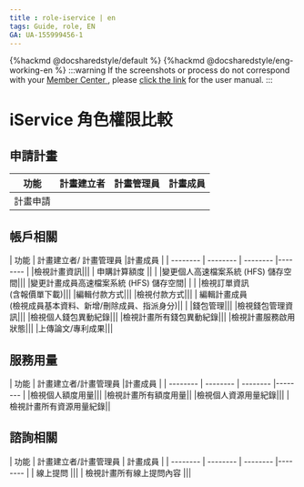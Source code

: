 ```yaml
---
title : role-iservice | en
tags: Guide, role, EN
GA: UA-155999456-1
---
```



{%hackmd @docsharedstyle/default %}
{%hackmd @docsharedstyle/eng-working-en %}
:::warning
<i class="fa fa-bullhorn" aria-hidden="true"></i> If the screenshots or process do not correspond with your [<ins>Member Center <i class="fa fa-question-circle fa-question-circle-for-service" aria-hidden="true"></i></ins>](https://man.twcc.ai/@twsdocs/howto-service-access-service-zh), please <i class="fa fa-sign-out" aria-hidden="true"></i> [<ins>click the link</ins>](https://man.twcc.ai/@twsdocs/role-main-en/https%3A%2F%2Fman.twcc.ai%2F%40twsdocs%2Frole-tws-en) for the user manual.
:::


<style>
.fa-times{color:#ADADAD; font-size:25px}
.fa-check{color:#27a5bd; font-size:25px}
</style>


# iService 角色權限比較


## 申請計畫

| 功能 | 計畫建立者 | 計畫管理員 |計畫成員 |
| -------- | -------- | -------- |-------- |
|計畫申請|<i class="fa fa-check" aria-hidden="true"></i>|<i class="fa fa-times" aria-hidden="true"></i>|<i class="fa fa-times" aria-hidden="true"></i>

## 帳戶相關

| 功能 | 計畫建立者/ 計畫管理員 |計畫成員 |
| -------- | -------- | -------- |-------- |
|檢視計畫資訊|<i class="fa fa-check" aria-hidden="true"></i>|<i class="fa fa-check" aria-hidden="true"></i>|
|  申購計算額度    |<i class="fa fa-check" aria-hidden="true"></i>| <i class="fa fa-times" aria-hidden="true"></i>  | 
|變更個人高速檔案系統 (HFS) 儲存空間|<i class="fa fa-check" aria-hidden="true"></i>|<i class="fa fa-check" aria-hidden="true"></i>|
|變更計畫成員高速檔案系統 (HFS) 儲存空間|<i class="fa fa-times" aria-hidden="true"></i> | <i class="fa fa-times" aria-hidden="true"></i>| 
|檢視訂單資訊<br>(含報價單下載)|<i class="fa fa-check" aria-hidden="true"></i>|<i class="fa fa-check" aria-hidden="true"></i>|
|編輯付款方式|<i class="fa fa-check" aria-hidden="true"></i>|<i class="fa fa-check" aria-hidden="true"></i>|
|檢視付款方式|<i class="fa fa-check" aria-hidden="true"></i>|<i class="fa fa-check" aria-hidden="true"></i>|
|  編輯計畫成員<br>(檢視成員基本資料、新增/刪除成員、指派身分)|<i class="fa fa-check" aria-hidden="true"></i>|  <i class="fa fa-times" aria-hidden="true"></i>|
|錢包管理|<i class="fa fa-check" aria-hidden="true"></i>|<i class="fa fa-check" aria-hidden="true"></i>|
|檢視錢包管理資訊|<i class="fa fa-check" aria-hidden="true"></i>|<i class="fa fa-check" aria-hidden="true"></i>|
|檢視個人錢包異動紀錄|<i class="fa fa-check" aria-hidden="true"></i>|<i class="fa fa-check" aria-hidden="true"></i>|
|檢視計畫所有錢包異動紀錄|<i class="fa fa-check" aria-hidden="true"></i>|<i class="fa fa-check" aria-hidden="true"></i>|
|檢視計畫服務啟用狀態|<i class="fa fa-check" aria-hidden="true"></i>|<i class="fa fa-check" aria-hidden="true"></i>|
|上傳論文/專利成果|<i class="fa fa-check" aria-hidden="true"></i>|<i class="fa fa-check" aria-hidden="true"></i>|

## 服務用量

| 功能 | 計畫建立者/計畫管理員  |計畫成員 |
| -------- | -------- | -------- |-------- |
|檢視個人額度用量|<i class="fa fa-check" aria-hidden="true"></i>|<i class="fa fa-check" aria-hidden="true"></i>|
|檢視計畫所有額度用量|<i class="fa fa-check" aria-hidden="true"></i>|<i class="fa fa-times" aria-hidden="true"></i>
|檢視個人資源用量紀錄|<i class="fa fa-check" aria-hidden="true"></i>|<i class="fa fa-check" aria-hidden="true"></i>|
|檢視計畫所有資源用量紀錄|<i class="fa fa-check" aria-hidden="true"></i>|<i class="fa fa-times" aria-hidden="true"></i>

## 諮詢相關


| 功能 | 計畫建立者/計畫管理員 | 計畫成員 |
| -------- | -------- | -------- |-------- |
|  線上提問    |<i class="fa fa-check" aria-hidden="true"></i>|<i class="fa fa-check" aria-hidden="true"></i>|
|  檢視計畫所有線上提問內容   |<i class="fa fa-check" aria-hidden="true"></i>|<i class="fa fa-check" aria-hidden="true"></i>|

